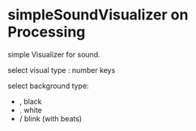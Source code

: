 simpleSoundVisualizer on Processing
=======================

simple Visualizer for sound.

select visual type : number keys

select background type:  
* , black  
* . white  
* / blink (with beats)  
